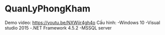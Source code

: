 # QuanLyPhongKham
Demo video: https://youtu.be/NXWjir4gh4o
Cấu hình: 
-Windows 10
-Visual studio 2015
-.NET Framework 4.5.2
-MSSQL server
